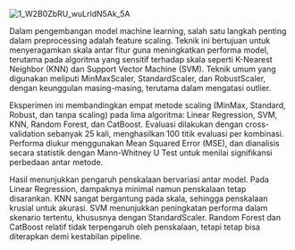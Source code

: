 
![1_W2B0ZbRU_wuLrldN5Ak_5A](https://github.com/user-attachments/assets/8e380fed-4b1a-4714-ae55-7f65ef851304)

Dalam pengembangan model machine learning, salah satu langkah penting dalam preprocessing adalah feature scaling. Teknik ini bertujuan untuk menyeragamkan skala antar fitur guna meningkatkan performa model, terutama pada algoritma yang sensitif terhadap skala seperti K-Nearest Neighbor (KNN) dan Support Vector Machine (SVM). Teknik umum yang digunakan meliputi MinMaxScaler, StandardScaler, dan RobustScaler, dengan keunggulan masing-masing, terutama dalam mengatasi outlier.

Eksperimen ini membandingkan empat metode scaling (MinMax, Standard, Robust, dan tanpa scaling) pada lima algoritma: Linear Regression, SVM, KNN, Random Forest, dan CatBoost. Evaluasi dilakukan dengan cross-validation sebanyak 25 kali, menghasilkan 100 titik evaluasi per kombinasi. Performa diukur menggunakan Mean Squared Error (MSE), dan dianalisis secara statistik dengan Mann-Whitney U Test untuk menilai signifikansi perbedaan antar metode.

Hasil menunjukkan pengaruh penskalaan bervariasi antar model. Pada Linear Regression, dampaknya minimal namun penskalaan tetap disarankan. KNN sangat bergantung pada skala, sehingga penskalaan krusial untuk akurasi. SVM menunjukkan peningkatan performa dalam skenario tertentu, khususnya dengan StandardScaler. Random Forest dan CatBoost relatif tidak terpengaruh oleh penskalaan, tetapi tetap bisa diterapkan demi kestabilan pipeline.
